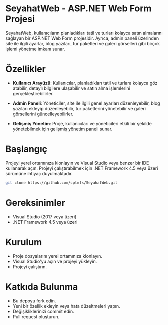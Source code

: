 # SeyahatWeb - ASP.NET Web Form Projesi

SeyahatWeb, kullanıcıların planladıkları tatil ve turları kolayca satın almalarını sağlayan bir ASP.NET Web Form projesidir. Ayrıca, admin paneli üzerinden site ile ilgili ayarlar, blog yazıları, tur paketleri ve galeri görselleri gibi birçok işlemi yönetme imkanı sunar.

# Özellikler
- **Kullanıcı Arayüzü**: Kullanıcılar, planladıkları tatil ve turlara kolayca göz atabilir, detaylı bilgilere ulaşabilir ve satın alma işlemlerini gerçekleştirebilirler.

- **Admin Paneli**: Yöneticiler, site ile ilgili genel ayarları düzenleyebilir, blog yazıları ekleyip düzenleyebilir, tur paketlerini yönetebilir ve galeri görsellerini güncelleyebilirler.

- **Gelişmiş Yönetim**: Proje, kullanıcıları ve yöneticileri etkili bir şekilde yönetebilmek için gelişmiş yönetim paneli sunar.

# Başlangıç
Projeyi yerel ortamınıza klonlayın ve Visual Studio veya benzer bir IDE kullanarak açın. Projeyi çalıştırabilmek için .NET Framework 4.5 veya üzeri sürümüne ihtiyaç duyulmaktadır.

```bash
git clone https://github.com/cptmfs/SeyahatWeb.git
```

# Gereksinimler
- Visual Studio (2017 veya üzeri)
- .NET Framework 4.5 veya üzeri

# Kurulum
- Proje dosyalarını yerel ortamınıza klonlayın.
- Visual Studio'yu açın ve projeyi yükleyin.
- Projeyi çalıştırın.

# Katkıda Bulunma
- Bu depoyu fork edin.
- Yeni bir özellik ekleyin veya hata düzeltmeleri yapın.
- Değişikliklerinizi commit edin.
- Pull request oluşturun.
